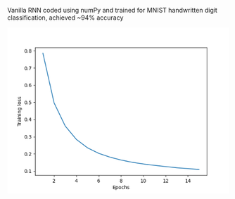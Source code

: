 Vanilla RNN coded using numPy and trained for MNIST handwritten digit classification, achieved ~94% accuracy 

![](https://github.com/suprasauce/RNN_MEDIUM/blob/main/plot.png)
